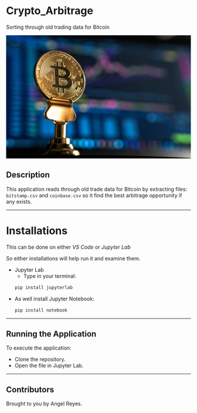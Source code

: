 # Crypto_Arbitrage
Sorting through old trading data for Bitcoin

![BTC](andre-francois-mckenzie-JrjhtBJ-pGU-unsplash.jpg)

## Description

This application reads through old trade data for Bitcoin by extracting files: `bitstamp.csv` and `coinbase.csv` so it find the best arbitrage opportunity if any exists.

---

# Installations

This can be done on either *VS Code* or *Jupyter Lab*

So either installations will help run it and examine them.

* Jupyter Lab
  * Type in your terminal: 
  ```python 
  pip install jupyterlab
  ```
* As well install Jupyter Notebook:
  ```python
  pip install notebook
  ```
---

## Running the Application
To execute the application:
* Clone the repository.
* Open the file in Jupyter Lab.
---

## Contributors
Brought to you by Angel Reyes.
